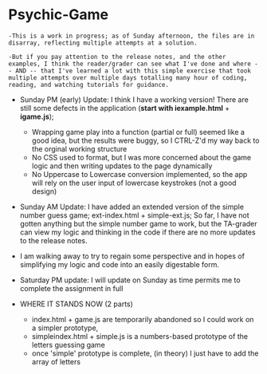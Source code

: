 # Psychic-Game

    -This is a work in progress; as of Sunday afternoon, the files are in disarray, reflecting multiple attempts at a solution. 

    -But if you pay attention to the release notes, and the other examples, I think the reader/grader can see what I've done and where -- AND -- that I've learned a lot with this simple exercise that took multiple attempts over multiple days totalling many hour of coding, reading, and watching tutorials for guidance.

- Sunday PM (early) Update: I think I have a working version! There are still some defects in the application (**start with iexample.html** + **igame.js**);
    * Wrapping game play into a function (partial or full) seemed like a good idea, but the results were buggy, so I CTRL-Z'd my way back to the orginal working structure
    * No CSS used to format, but I was more concerned about the game logic and then writing updates to the page dynamically
    * No Uppercase to Lowercase conversion implemented, so the app will rely on the user input of lowercase keystrokes (not a good design)

- Sunday AM Update: I have added an extended version of the simple number guess game; ext-index.html + simple-ext.js; So far, I have not gotten anything but the simple number game to work, but the TA-grader can view my logic and thinking in the code if there are no more updates to the release notes.
- I am walking away to try to regain some perspective and in hopes of simplifying my logic and code into an easily digestable form.

- Saturday PM update: I will update on Sunday as time permits me to complete the assignment in full
- WHERE IT STANDS NOW (2 parts)
    + index.html + game.js are temporarily abandoned so I could work on a simpler prototype,
    + simpleindex.html + simple.js is a numbers-based prototype of the letters guessing game
    + once 'simple' prototype is complete, (in theory) I just have to add the array of letters